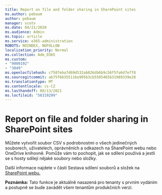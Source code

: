 ```yaml
---
title: Report on file and folder sharing in SharePoint sites
ms.author: pebaum
author: pebaum
manager: scotv
ms.date: 04/21/2020
ms.audience: Admin
ms.topic: article
ms.service: o365-administration
ROBOTS: NOINDEX, NOFOLLOW
localization_priority: Normal
ms.collection: Adm_O365
ms.custom:
- "9000192"
- "3049"
ms.openlocfilehash: c7587eba7d69d532ab026db6b9c56f5fa6d7e7f8
ms.sourcegitcommit: ab75f66355116e995b3cb5505465b31989339e28
ms.translationtype: MT
ms.contentlocale: cs-CZ
ms.lasthandoff: 08/13/2021
ms.locfileid: "58319299"
---
```

# <a name="report-on-file-and-folder-sharing-in-sharepoint-sites"></a>Report on file and folder sharing in SharePoint sites

Můžete vytvořit soubor CSV s podrobnostmi o všech jedinečných souborech, uživatelech, oprávněních a odkazech na SharePoint webu nebo OneDrive knihovně. Pomůže vám to pochopit, jak se sdílení používá a jestli se s hosty sdílejí nějaké soubory nebo složky.

Další informace najdete v části Sestava sdílení souborů a složek na [SharePoint webu.](https://docs.microsoft.com/sharepoint/sharing-reports)

**Poznámka:** Tato funkce je aktuálně nasazená pro tenanty s prvním vydáním a postupně se bude zavádět všem tenantům produkčních verzí.